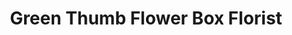 ---
title: "Green Thumb Flower Box Florist"
url: /salem/green-thumb-flower-box-florist/
shop: florist
---